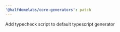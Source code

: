 ```yaml
---
'@halfdomelabs/core-generators': patch
---
```


Add typecheck script to default typescript generator
